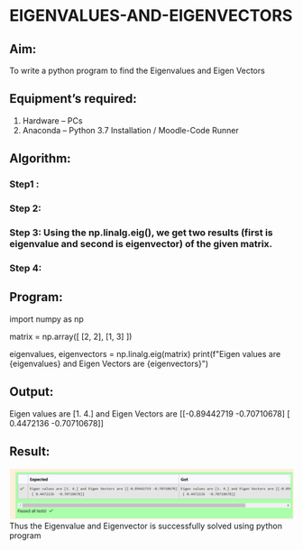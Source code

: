 # EIGENVALUES-AND-EIGENVECTORS
## Aim:
To write a python program to find the Eigenvalues and Eigen Vectors
## Equipment’s required:
1. 	Hardware – PCs
2. 	Anaconda – Python 3.7 Installation / Moodle-Code Runner
## Algorithm:
### Step1 : 
### Step 2: 
### Step 3: Using the np.linalg.eig(),  we get two results (first is eigenvalue and second is eigenvector) of the given matrix.
### Step 4: 

## Program:
import numpy as np


matrix = np.array([
    [2, 2],
    [1, 3]
])

eigenvalues, eigenvectors = np.linalg.eig(matrix)
print(f"Eigen values are {eigenvalues} and Eigen Vectors are {eigenvectors}")
## Output:
Eigen values are [1. 4.] and Eigen Vectors are [[-0.89442719 -0.70710678]
 [ 0.4472136  -0.70710678]]
## Result:
![res](ex04.png)
Thus the Eigenvalue and Eigenvector is successfully solved using python program
